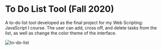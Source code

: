 # To Do List Tool (Fall 2020)
A to-do list tool developed as the final project for my Web Scripting: JavaScript I course.  The user can add, cross off, and delete tasks from the list, as well as change the color theme of the interface.

![to-do-list](https://github.com/christinaforbes/to-do-list/assets/72985770/39f68c65-71c6-4b3d-9ef4-d0a0757d87ff)
